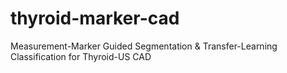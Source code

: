 # thyroid-marker-cad
Measurement-Marker Guided Segmentation &amp; Transfer-Learning Classification for Thyroid-US CAD
